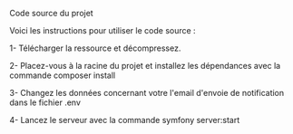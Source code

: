 Code source du projet

Voici les instructions pour utiliser le code source :

1- Télécharger la ressource et décompressez.

2- Placez-vous à la racine du projet et installez les dépendances avec la commande composer install

3- Changez les données concernant votre l'email d'envoie de notification dans le fichier .env

4- Lancez le serveur avec la commande symfony server:start
